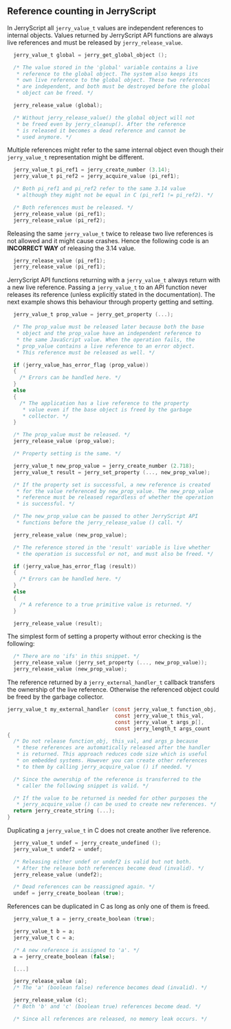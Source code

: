 ## Reference counting in JerryScript

In JerryScript all `jerry_value_t` values are independent
references to internal objects. Values returned by JerryScript
API functions are always live references and must be released
by `jerry_release_value`.

```c
  jerry_value_t global = jerry_get_global_object ();

  /* The value stored in the 'global' variable contains a live
   * reference to the global object. The system also keeps its
   * own live reference to the global object. These two references
   * are independent, and both must be destroyed before the global
   * object can be freed. */

  jerry_release_value (global);

  /* Without jerry_release_value() the global object will not
   * be freed even by jerry_cleanup(). After the reference
   * is released it becomes a dead reference and cannot be
   * used anymore. */
```

Multiple references might refer to the same internal object
even though their `jerry_value_t` representation might be different.

```c
  jerry_value_t pi_ref1 = jerry_create_number (3.14);
  jerry_value_t pi_ref2 = jerry_acquire_value (pi_ref1);

  /* Both pi_ref1 and pi_ref2 refer to the same 3.14 value
   * although they might not be equal in C (pi_ref1 != pi_ref2). */

  /* Both references must be released. */
  jerry_release_value (pi_ref1);
  jerry_release_value (pi_ref2);
```

Releasing the same `jerry_value_t` twice to release two live
references is not allowed and it might cause crashes. Hence the
following code is an **INCORRECT WAY** of releasing the 3.14 value.

```c
  jerry_release_value (pi_ref1);
  jerry_release_value (pi_ref1);
```

JerryScript API functions returning with a `jerry_value_t` always
return with a new live reference. Passing a `jerry_value_t` to
an API function never releases its reference (unless explicitly
stated in the documentation). The next example shows this
behaviour through property getting and setting.

```c
  jerry_value_t prop_value = jerry_get_property (...);

  /* The prop_value must be released later because both the base
   * object and the prop_value have an independent reference to
   * the same JavaScript value. When the operation fails, the
   * prop_value contains a live reference to an error object.
   * This reference must be released as well. */

  if (jerry_value_has_error_flag (prop_value))
  {
    /* Errors can be handled here. */
  }
  else
  {
    /* The application has a live reference to the property
     * value even if the base object is freed by the garbage
     * collector. */
  }

  /* The prop_value must be released. */
  jerry_release_value (prop_value);

  /* Property setting is the same. */

  jerry_value_t new_prop_value = jerry_create_number (2.718);
  jerry_value_t result = jerry_set_property (..., new_prop_value);

  /* If the property set is successful, a new reference is created
   * for the value referenced by new_prop_value. The new_prop_value
   * reference must be released regardless of whether the operation
   * is successful. */

  /* The new_prop_value can be passed to other JerryScript API
   * functions before the jerry_release_value () call. */

  jerry_release_value (new_prop_value);

  /* The reference stored in the 'result' variable is live whether
   * the operation is successful or not, and must also be freed. */

  if (jerry_value_has_error_flag (result))
  {
    /* Errors can be handled here. */
  }
  else
  {
    /* A reference to a true primitive value is returned. */
  }

  jerry_release_value (result);
```

The simplest form of setting a property without error checking
is the following:

```c
  /* There are no 'ifs' in this snippet. */
  jerry_release_value (jerry_set_property (..., new_prop_value));
  jerry_release_value (new_prop_value);
```

The reference returned by a `jerry_external_handler_t` callback
transfers the ownership of the live reference. Otherwise the
referenced object could be freed by the garbage collector.

```c
jerry_value_t my_external_handler (const jerry_value_t function_obj,
                                   const jerry_value_t this_val,
                                   const jerry_value_t args_p[],
                                   const jerry_length_t args_count
{
  /* Do not release function_obj, this_val, and args_p because
   * these references are automatically released after the handler
   * is returned. This approach reduces code size which is useful
   * on embedded systems. However you can create other references
   * to them by calling jerry_acquire_value () if needed. */

  /* Since the ownership of the reference is transferred to the
   * caller the following snippet is valid. */

  /* If the value to be returned is needed for other purposes the
   * jerry_acquire_value () can be used to create new references. */
  return jerry_create_string (...);
}
```

Duplicating a `jerry_value_t` in C does not create another live reference.

```c
  jerry_value_t undef = jerry_create_undefined ();
  jerry_value_t undef2 = undef;

  /* Releasing either undef or undef2 is valid but not both.
   * After the release both references become dead (invalid). */
  jerry_release_value (undef2);

  /* Dead references can be reassigned again. */
  undef = jerry_create_boolean (true);
```

References can be duplicated in C as long as only one of them is freed.

```c
  jerry_value_t a = jerry_create_boolean (true);

  jerry_value_t b = a;
  jerry_value_t c = a;

  /* A new reference is assigned to 'a'. */
  a = jerry_create_boolean (false);

  [...]

  jerry_release_value (a);
  /* The 'a' (boolean false) reference becomes dead (invalid). */

  jerry_release_value (c);
  /* Both 'b' and 'c' (boolean true) references become dead. */

  /* Since all references are released, no memory leak occurs. */
```
